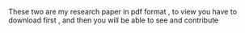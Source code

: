 These two are my research paper in pdf format , to view you have to download first , and then you will be able to see and contribute 
